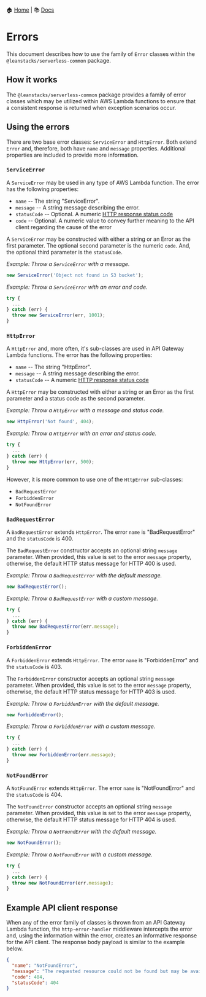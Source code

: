 :house: [Home](/README.md) | :books: [Docs](../DOCS.md)

# Errors

This document describes how to use the family of `Error` classes within the `@leanstacks/serverless-common` package.

## How it works

The `@leanstacks/serverless-common` package provides a family of error classes which may be utilized within AWS Lambda functions to ensure that a consistent response is returned when exception scenarios occur.

## Using the errors

There are two base error classes: `ServiceError` and `HttpError`. Both extend `Error` and, therefore, both have `name` and `message` properties. Additional properties are included to provide more information.

### `ServiceError`

A `ServiceError` may be used in any type of AWS Lambda function. The error has the following properties:

- `name` -- The string "ServiceError".
- `message` -- A string message describing the error.
- `statusCode` -- Optional. A numeric [HTTP response status code](https://developer.mozilla.org/en-US/docs/Web/HTTP/Status)
- `code` -- Optional. A numeric value to convey further meaning to the API client regarding the cause of the error

A `ServiceError` may be constructed with either a string or an Error as the first parameter. The optional second parameter is the numeric `code`. And, the optional third parameter is the `statusCode`.

_Example: Throw a `ServiceError` with a message._

```ts
new ServiceError('Object not found in S3 bucket');
```

_Example: Throw a `ServiceError` with an error and code._

```ts
try {
  ...
} catch (err) {
  throw new ServiceError(err, 1001);
}
```

### `HttpError`

A `HttpError` and, more often, it's sub-classes are used in API Gateway Lambda functions. The error has the following properties:

- `name` -- The string "HttpError".
- `message` -- A string message describing the error.
- `statusCode` -- A numeric [HTTP response status code](https://developer.mozilla.org/en-US/docs/Web/HTTP/Status)

A `HttpError` may be constructed with either a string or an Error as the first parameter and a status code as the second parameter.

_Example: Throw a `HttpError` with a message and status code._

```ts
new HttpError('Not found', 404);
```

_Example: Throw a `HttpError` with an error and status code._

```ts
try {
  ...
} catch (err) {
  throw new HttpError(err, 500);
}
```

However, it is more common to use one of the `HttpError` sub-classes:

- `BadRequestError`
- `ForbiddenError`
- `NotFoundError`

### `BadRequestError`

A `BadRequestError` extends `HttpError`. The error `name` is "BadRequestError" and the `statusCode` is 400.

The `BadRequestError` constructor accepts an optional string `message` parameter. When provided, this value is set to the error `message` property, otherwise, the default HTTP status message for HTTP 400 is used.

_Example: Throw a `BadRequestError` with the default message._

```ts
new BadRequestError();
```

_Example: Throw a `BadRequestError` with a custom message._

```ts
try {
  ...
} catch (err) {
  throw new BadRequestError(err.message);
}
```

### `ForbiddenError`

A `ForbiddenError` extends `HttpError`. The error `name` is "ForbiddenError" and the `statusCode` is 403.

The `ForbiddenError` constructor accepts an optional string `message` parameter. When provided, this value is set to the error `message` property, otherwise, the default HTTP status message for HTTP 403 is used.

_Example: Throw a `ForbiddenError` with the default message._

```ts
new ForbiddenError();
```

_Example: Throw a `ForbiddenError` with a custom message._

```ts
try {
  ...
} catch (err) {
  throw new ForbiddenError(err.message);
}
```

### `NotFoundError`

A `NotFoundError` extends `HttpError`. The error `name` is "NotFoundError" and the `statusCode` is 404.

The `NotFoundError` constructor accepts an optional string `message` parameter. When provided, this value is set to the error `message` property, otherwise, the default HTTP status message for HTTP 404 is used.

_Example: Throw a `NotFoundError` with the default message._

```ts
new NotFoundError();
```

_Example: Throw a `NotFoundError` with a custom message._

```ts
try {
  ...
} catch (err) {
  throw new NotFoundError(err.message);
}
```

## Example API client response

When any of the error family of classes is thrown from an API Gateway Lambda function, the `http-error-handler` middleware intercepts the error and, using the information within the error, creates an informative response for the API client. The response body payload is similar to the example below.

```json
{
  "name": "NotFoundError",
  "message": "The requested resource could not be found but may be available in the future. Subsequent requests by the client are permissible.",
  "code": 404,
  "statusCode": 404
}
```
